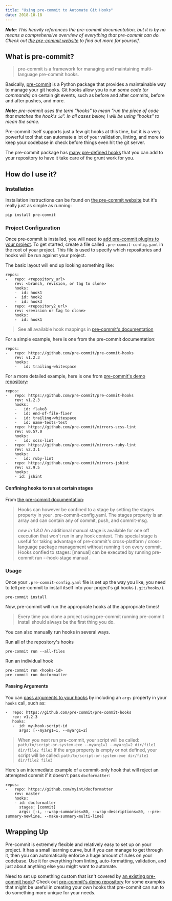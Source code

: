 ```yaml
---
title: "Using pre-commit to Automate Git Hooks"
date: 2018-10-18
---
```


_**Note**: This heavily references the pre-commit documentation, but it is by no means a
comprehensive overview of everything that pre-commit can do. Check out
[the pre-commit website](https://pre-commit.com) to find out more for yourself._

## What is pre-commit?

> pre-commit is a framework for managing and maintaining multi-language pre-commit hooks.

Basically, [pre-commit](https://pre-commit.com) is a Python package that
provides a maintainable way to manage your git hooks. Git hooks allow you to run
_some code (or commands)_ on certain git events, such as before and after
commits, before and after pushes, and more.

_**Note:** pre-commit uses the term "hooks" to mean "run the piece of code that matches
the hook's `id`". In all cases below, I will be using "hooks" to mean the same._

Pre-commit itself supports just a few git hooks at this time, but it is a very
powerful tool that can automate a lot of your validation, linting, and more to
keep your codebase in check before things even hit the git server.

The pre-commit package has [many pre-defined hooks](https://pre-commit.com/hooks.html)
that you can add to your repository to have it take care of the grunt work for
you.

## How do I use it?

### Installation

Installation instructions can be found on [the pre-commit website](https://pre-commit.com/#install)
but it's really just as simple as running:

```
pip install pre-commit
```

### Project Configuration

Once pre-commit is installed, you will need to [add pre-commit plugins to your project](https://pre-commit.com/#plugins).
To get started, create a file called `.pre-commit-config.yaml` in the root of
your project. This file is used to specify which repositories and hooks will be
run against your project.

The basic layout will end up looking something like:

```
repos:
-   repo: <repository_url>
    rev: <branch, revision, or tag to clone>
    hooks:
    -  id: hook1
    -  id: hook2
    -  id: hook3
-   repo: <repository2_url>
    rev: <revision or tag to clone>
    hooks:
    -  id: hook1
```

> See all available hook mappings in [pre-commit's documentation](https://pre-commit.com/#pre-commit-configyaml---hooks)

For a simple example, here is one from the pre-commit documentation:

```
repos:
-   repo: https://github.com/pre-commit/pre-commit-hooks
    rev: v1.2.3
    hooks:
    -   id: trailing-whitespace
```

For a more detailed example, here is one from [pre-commit's demo repository](https://github.com/pre-commit/demo-repo/blob/master/.pre-commit-config.yaml):

```
repos:
-   repo: https://github.com/pre-commit/pre-commit-hooks
    rev: v1.2.3
    hooks:
    -   id: flake8
    -   id: end-of-file-fixer
    -   id: trailing-whitespace
    -   id: name-tests-test
-   repo: https://github.com/pre-commit/mirrors-scss-lint
    rev: v0.57.0
    hooks:
    -   id: scss-lint
-   repo: https://github.com/pre-commit/mirrors-ruby-lint
    rev: v2.3.1
    hooks:
    -   id: ruby-lint
-   repo: https://github.com/pre-commit/mirrors-jshint
    rev: v2.9.5
    hooks:
    - id: jshint
```

#### Confining hooks to run at certain stages

From [the pre-commit documentation](https://pre-commit.com/#confining-hooks-to-run-at-certain-stages):

> Hooks can however be confined to a stage by setting the stages property in
> your .pre-commit-config.yaml. The stages property is an array and can contain
> any of commit, push, and commit-msg.
> 
> _new in 1.8.0_ An additional manual stage is available for one off execution
> that won't run in any hook context. This special stage is useful for taking
> advantage of pre-commit's cross-platform / cross-language package management
> without running it on every commit. Hooks confied to stages: [manual] can be
> executed by running pre-commit run --hook-stage manual <hookid>.

### Usage

Once your `.pre-commit-config.yaml` file is set up the way you like, you need to
tell pre-commit to install itself into your project's git hooks (`.git/hooks/`).

```
pre-commit install
```

Now, pre-commit will run the appropriate hooks at the appropriate times!

> Every time you clone a project using pre-commit running pre-commit install
> should always be the first thing you do.

You can also manually run hooks in several ways.

Run all of the repository's hooks

```
pre-commit run --all-files
```

Run an individual hook
```
pre-commit run <hooks-id>
pre-commit run docformatter
```

#### Passing Arguments

You can [pass arguments to your hooks](https://pre-commit.com/#passing-arguments-to-hooks)
by including an `args` property in your `hooks` call, such as:

```
-  repo: https://github.com/pre-commit/pre-commit-hooks
   rev: v1.2.3
   hooks:
   -  id: my-hook-script-id
      args: [--myarg1=1, --myarg1=2]
```

> When you next run pre-commit, your script will be called:
> `path/to/script-or-system-exe --myarg1=1 --myarg1=2 dir/file1 dir/file2 file3`
> If the args property is empty or not defined, your script will be called:
> `path/to/script-or-system-exe dir/file1 dir/file2 file3`

Here's an intermediate example of a commit-only hook that will reject an
attempted commit if it doesn't pass `docformatter`:

```
repos:
-   repo: https://github.com/myint/docformatter
    rev: master
    hooks:
    - id: docformatter
      stages: [commit]
      args: [-i, --wrap-summaries=80, --wrap-descriptions=80, --pre-summary-newline, --make-summary-multi-line]
```

## Wrapping Up

Pre-commit is extremely flexible and relatively easy to set up on your project.
It has a small learning curve, but if you can manage to get through it, then you
can automatically enforce a huge amount of rules on your codebase. Use it for
everything from linting, auto-formatting, validation, and just about anything
else you might want to automate.

Need to set up something custom that isn't covered by [an existing pre-commit hook](https://pre-commit.com/hooks.html)?
Check out [pre-commit's demo repository](https://github.com/pre-commit/demo-repo/blob/master/.pre-commit-config.yaml)
for some examples that might be useful in creating your own hooks that
pre-commit can run to do something more unique for your needs.
